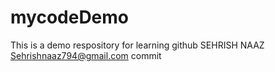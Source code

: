 # mycodeDemo
This is a demo respository for learning github
SEHRISH NAAZ
<br>
Sehrishnaaz794@gmail.com
commit
